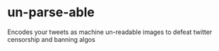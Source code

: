 # un-parse-able
Encodes your tweets as machine un-readable images to defeat twitter censorship and banning algos
